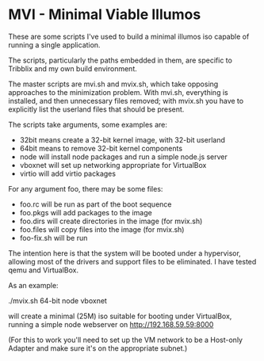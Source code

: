MVI - Minimal Viable Illumos
============================

These are some scripts I've used to build a minimal illumos iso
capable of running a single application.

The scripts, particularly the paths embedded in them, are specific
to Tribblix and my own build environment.

The master scripts are mvi.sh and mvix.sh, which take opposing approaches
to the minimization problem. With mvi.sh, everything is installed, and
then unnecessary files removed; with mvix.sh you have to explicitly list
the userland files that should be present.

The scripts take arguments, some examples are:

 - 32bit means create a 32-bit kernel image, with 32-bit userland
 - 64bit means to remove 32-bit kernel components
 - node will install node packages and run a simple node.js server
 - vboxnet will set up networking appropriate for VirtualBox
 - virtio will add virtio packages

For any argument foo, there may be some files:

 - foo.rc will be run as part of the boot sequence
 - foo.pkgs will add packages to the image
 - foo.dirs will create directories in the image (for mvix.sh)
 - foo.files will copy files into the image (for mvix.sh)
 - foo-fix.sh will be run

The intention here is that the system will be booted under a hypervisor,
allowing most of the drivers and support files to be eliminated. I have
tested qemu and VirtualBox.

As an example:

./mvix.sh 64-bit node vboxnet

will create a minimal (25M) iso suitable for booting under VirtualBox,
running a simple node webserver on http://192.168.59.59:8000

(For this to work you'll need to set up the VM network to be a Host-only
Adapter and make sure it's on the appropriate subnet.)
